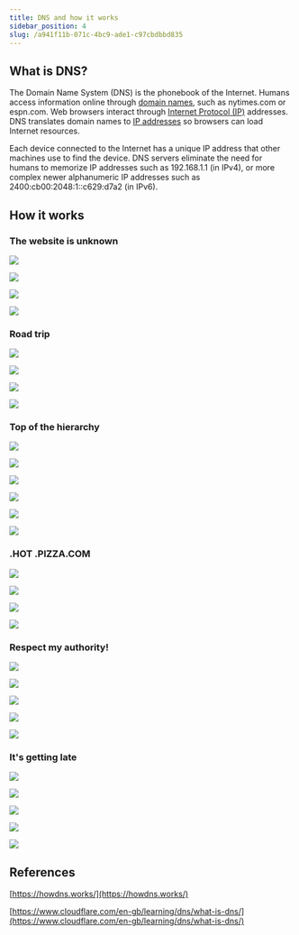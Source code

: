 ```yaml
---
title: DNS and how it works
sidebar_position: 4
slug: /a941f11b-071c-4bc9-ade1-c97cbdbbd835
---
```




## What is DNS?


The Domain Name System (DNS) is the phonebook of the Internet. Humans access information online through [domain names](https://www.cloudflare.com/learning/dns/glossary/what-is-a-domain-name/), such as nytimes.com or espn.com. Web browsers interact through [Internet Protocol (IP)](https://www.cloudflare.com/learning/network-layer/internet-protocol/) addresses. DNS translates domain names to [IP addresses](https://www.cloudflare.com/learning/dns/glossary/what-is-my-ip-address/) so browsers can load Internet resources.


Each device connected to the Internet has a unique IP address that other machines use to find the device. DNS servers eliminate the need for humans to memorize IP addresses such as 192.168.1.1 (in IPv4), or more complex newer alphanumeric IP addresses such as 2400:cb00:2048:1::c629:d7a2 (in IPv6).


## How it works


### **The website is unknown**


![](./1868872586.png)


![](./1739160184.png)


![](./2010943778.png)


![](./1188375832.png)


### **Road trip**



![](./1955925320.png)


![](./1468992281.png)


![](./1668665081.png)


![](./490423073.png)


### **Top of the hierarchy**



![](./809727724.png)


![](./1666005176.png)


![](./1573209120.png)


![](./1061595542.png)


![](./383561324.png)


![](./337410563.png)


### **.HOT .PIZZA.COM**


![](./1093144261.png)


![](./1201677748.png)


![](./639697553.png)


![](./1522915235.png)


### **Respect my authority!**


![](./533015236.png)


![](./1583535941.png)


![](./533986070.png)


![](./1225256782.png)


![](./658738285.png)


### **It's getting late**



![](./1004478506.png)


![](./989022450.png)


![](./2028975587.png)


![](./971813591.png)


![](./2063048369.png)


## References


[https://howdns.works/](https://howdns.works/)


[https://www.cloudflare.com/en-gb/learning/dns/what-is-dns/](https://www.cloudflare.com/en-gb/learning/dns/what-is-dns/)

